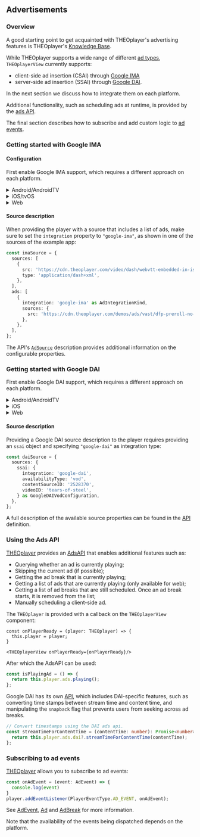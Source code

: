 ## Advertisements

### Overview

A good starting point to get acquainted with THEOplayer's advertising features
is THEOplayer's [Knowledge Base](https://docs.theoplayer.com/knowledge-base/01-advertisement/01-user-guide.md).

While THEOplayer supports a wide range of
different [ad types](https://docs.theoplayer.com/knowledge-base/01-advertisement/01-user-guide.md#an-overview-of-theoplayers-different-ad-types),
`THEOplayerView` currently supports:

- client-side ad insertion (CSAI) through [Google IMA](#getting-started-with-google-ima)
- server-side ad insertion (SSAI) through [Google DAI](#getting-started-with-google-dai).

In the next section we discuss how to integrate them on each platform.

Additional functionality, such as scheduling ads at runtime, is provided by the [ads API](#using-the-ads-api).

The final section describes how to subscribe and add custom logic to [ad events](#subscribing-to-ad-events).

### Getting started with Google IMA

#### Configuration

First enable Google IMA support, which requires a different approach on each platform.

<details>
<summary>Android/AndroidTV</summary>

The Android SDK is modular-based, so enabling Google IMA is limited to including
the ima extension in gradle by setting this flag in your `gradle.properties`:

```
# Enable THEOplayer Extensions (default: disabled)
THEOplayer_extensionGoogleIMA = true
```

</details>

<details>
<summary>iOS/tvOS</summary>

##### 1.x versions: Custom THEOplayer build

To enable GoogleIMA on react-native-theoplayer 1.x versions, a dependency to the THEOplayer SDK
that includes the Google IMA library needs to be added. See [Custom iOS framework](./custom-ios-framework.md) for more
details.

##### 2.x versions: Add feature flag to config

To enable Google IMA on react-native-theoplayer 2.x versions, you can add the "GOOGLE_IMA" [feature flag](./creating-minimal-app.md#getting-started-on-ios-and-tvos) to react-native-theoplayer.json (or theoplayer-config.json)

</details>

<details>

<summary>Web</summary>

To enable Google IMA on web, it suffices to add this script in the web page's header section, as shown
in the example app's [index.html](../example/web/public/index.html):

```html

<head>
  <!-- Optionally load Google IMA/DAI libraries -->
  <script type="text/javascript" src="//imasdk.googleapis.com/js/sdkloader/ima3.js"></script>
</head>
```

</details>

#### Source description

When providing the player with a source that includes a list of ads, make sure to
set the `integration` property to `"google-ima"`, as shown in one of the sources of the example app:

```typescript
const imaSource = {
  sources: [
    {
      src: 'https://cdn.theoplayer.com/video/dash/webvtt-embedded-in-isobmff/Manifest.mpd',
      type: 'application/dash+xml',
    },
  ],
  ads: [
    {
      integration: 'google-ima' as AdIntegrationKind,
      sources: {
        src: 'https://cdn.theoplayer.com/demos/ads/vast/dfp-preroll-no-skip.xml',
      },
    },
  ],
};
```

The API's [`AdSource`](../src/api/source/ads/Ads.ts) description provides additional information on
the configurable properties.

### Getting started with Google DAI

First enable Google DAI support, which requires a different approach on each platform.

<details>
<summary>Android/AndroidTV</summary>

The Android SDK is modular-based, so enabling Google DAI is limited to including
the dai extension in gradle by enabling this flag in your `gradle.properties`:

```
# Enable THEOplayer Extensions (default: disabled)
THEOplayer_extensionGoogleDAI = true
```

Note that DAI support for Android is available as of SDK version 4.3.0.
</details>

<details>
<summary>iOS</summary>

To enable Google DAI for iOS, a dependency to the THEOplayer SDK that includes the DAI library needs to be added. See [Custom iOS framework](./custom-ios-framework.md) for more details. For tvOS this feature is currently not available yet.

</details>

<details>

<summary>Web</summary>

To enable Google DAI on web, it suffices to add this script in the web page's header section, as shown
in the example app's [index.html](../example/web/public/index.html):

```html

<head>
  <!-- Optionally load Google IMA/DAI libraries -->
  <script type="text/javascript" src="//imasdk.googleapis.com/js/sdkloader/ima3_dai.js"></script>
</head>
```

</details>

#### Source description

Providing a Google DAI source description to the player requires providing an `ssai` object and
specifying `"google-dai"` as integration type:

```typescript
const daiSource = {
  sources: {
    ssai: {
      integration: 'google-dai',
      availabilityType: 'vod',
      contentSourceID: '2528370',
      videoID: 'tears-of-steel',
    } as GoogleDAIVodConfiguration,
  },
};
```

A full description of the available source properties can be found in the
[API](../src/api/source/ads/ssai/GoogleDAIConfiguration.ts) definition.

### Using the Ads API

[THEOplayer](../src/api/player/THEOplayer.ts) provides an [AdsAPI](../src/api/ads/AdsAPI.ts) that enables additional
features
such as:

- Querying whether an ad is currently playing;
- Skipping the current ad (if possible);
- Getting the ad break that is currently playing;
- Getting a list of ads that are currently playing (only available for web);
- Getting a list of ad breaks that are still scheduled. Once an ad break starts, it is removed from the list;
- Manually scheduling a client-side ad.

The `THEOplayer` is provided with a callback on the `THEOplayerView` component:

```tsx
const onPlayerReady = (player: THEOplayer) => {
  this.player = player;
}

<THEOplayerView onPlayerReady={onPlayerReady}/>
```

After which the AdsAPI can be used:

```typescript
const isPlayingAd = () => {
  return this.player.ads.playing();
};
```

Google DAI has its own [API](../src/api/ads/GoogleDai.ts), which includes DAI-specific features, such as
converting time stamps between stream time and content time, and manipulating the `snapback` flag that prevents
users from seeking across ad breaks.

```typescript
// Convert timestamps using the DAI ads api.
const streamTimeForContentTime = (contentTime: number): Promise<number> | undefined => {
  return this.player.ads.dai?.streamTimeForContentTime(contentTime);
};
```

### Subscribing to ad events

[THEOplayer](../src/api/player/THEOplayer.ts) allows you to subscribe to ad events:

```typescript
const onAdEvent = (event: AdEvent) => {
  console.log(event)
}
player.addEventListener(PlayerEventType.AD_EVENT, onAdEvent);
```

See [AdEvent](../src/api/event/AdEvent.ts), [Ad](../src/api/ads/Ad.ts) and [AdBreak](../src/api/ads/AdBreak.ts)  for
more information.

Note that the availability of the events being dispatched depends on the platform.
